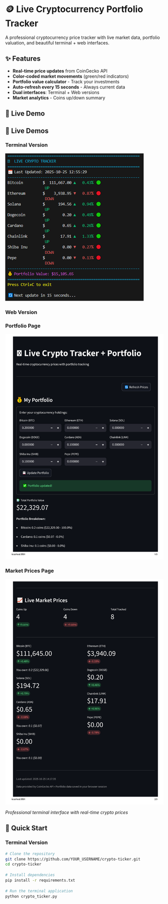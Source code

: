 # 🪙 Live Cryptocurrency Portfolio Tracker

A professional cryptocurrency price tracker with live market data, portfolio valuation, and beautiful terminal + web interfaces.

## ✨ Features
- **Real-time price updates** from CoinGecko API
- **Color-coded market movements** (green/red indicators)
- **Portfolio value calculator** - Track your investments
- **Auto-refresh every 15 seconds** - Always current data
- **Dual interfaces**: Terminal + Web versions
- **Market analytics** - Coins up/down summary

## 🎯 Live Demo

## 🎯 Live Demos

### Terminal Version
![Terminal Demo](Terminal-demo.png)

### Web Version  

### Portfolio Page
![Portfolio Page](page_1.png)

### Market Prices Page  
![Market Prices Page](page_2.png)

*Professional terminal interface with real-time crypto prices*

## 🚀 Quick Start

### Terminal Version
```bash
# Clone the repository
git clone https://github.com/YOUR_USERNAME/crypto-ticker.git
cd crypto-ticker

# Install dependencies
pip install -r requirements.txt

# Run the terminal application
python crypto_ticker.py
